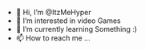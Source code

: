 - 👋 Hi, I’m @ItzMeHyper
- 👀 I’m interested in video Games
- 🌱 I’m currently learning Something :)
- 📫 How to reach me ...

<!---
ItzMeHyper/ItzMeHyper is a ✨ special ✨ repository because its `README.md` (this file) appears on your GitHub profile.
You can click the Preview link to take a look at your changes.
--->
